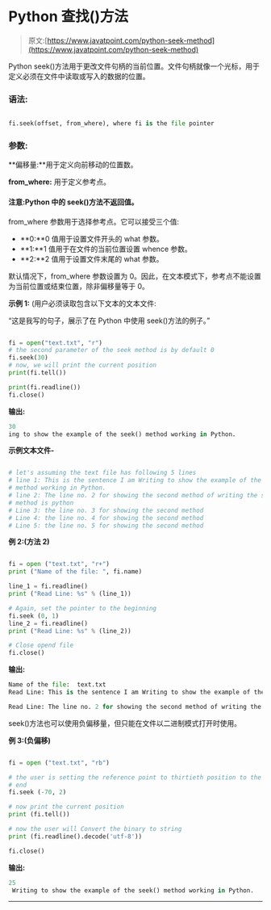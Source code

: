 # Python 查找()方法

> 原文:[https://www.javatpoint.com/python-seek-method](https://www.javatpoint.com/python-seek-method)

Python seek()方法用于更改文件句柄的当前位置。文件句柄就像一个光标，用于定义必须在文件中读取或写入的数据的位置。

### 语法:

```py

fi.seek(offset, from_where), where fi is the file pointer

```

### 参数:

**偏移量:**用于定义向前移动的位置数。

**from_where:** 用于定义参考点。

#### 注意:Python 中的 seek()方法不返回值。

from_where 参数用于选择参考点。它可以接受三个值:

*   **0:**0 值用于设置文件开头的 what 参数。
*   **1:**1 值用于在文件的当前位置设置 whence 参数。
*   **2:**2 值用于设置文件末尾的 what 参数。

默认情况下，from_where 参数设置为 0。因此，在文本模式下，参考点不能设置为当前位置或结束位置，除非偏移量等于 0。

**示例 1:** (用户必须读取包含以下文本的文本文件:

“这是我写的句子，展示了在 Python 中使用 seek()方法的例子。”

```py

fi = open("text.txt", "r")
# the second parameter of the seek method is by default 0
fi.seek(30)
# now, we will print the current position
print(fi.tell())

print(fi.readline())
fi.close()

```

**输出:**

```py
30
ing to show the example of the seek() method working in Python.

```

**示例文本文件-**

```py

# let's assuming the text file has following 5 lines
# line 1: This is the sentence I am Writing to show the example of the seek() 
# method working in Python.
# line 2: The line no. 2 for showing the second method of writing the seek() 
# method is python
# Line 3: the line no. 3 for showing the second method 
# Line 4: the line no. 4 for showing the second method 
# Line 5: the line no. 5 for showing the second method 

```

**例 2:(方法 2)**

```py

fi = open ("text.txt", "r+")
print ("Name of the file: ", fi.name)

line_1 = fi.readline()
print ("Read Line: %s" % (line_1))

# Again, set the pointer to the beginning
fi.seek (0, 1)
line_2 = fi.readline()
print ("Read Line: %s" % (line_2))

# Close opend file
fi.close()

```

**输出:**

```py
Name of the file:  text.txt
Read Line: This is the sentence I am Writing to show the example of the seek() method working in Python.

Read Line: The line no. 2 for showing the second method of writing the seek() method is python

```

seek()方法也可以使用负偏移量，但只能在文件以二进制模式打开时使用。

**例 3:(负偏移)**

```py

fi = open ("text.txt", "rb")

# the user is setting the reference point to thirtieth position to the left from 
# end
fi.seek (-70, 2)

# now print the current position
print (fi.tell())

# now the user will Convert the binary to string 
print (fi.readline().decode('utf-8'))

fi.close()

```

**输出:**

```py
25
 Writing to show the example of the seek() method working in Python.

```

* * *